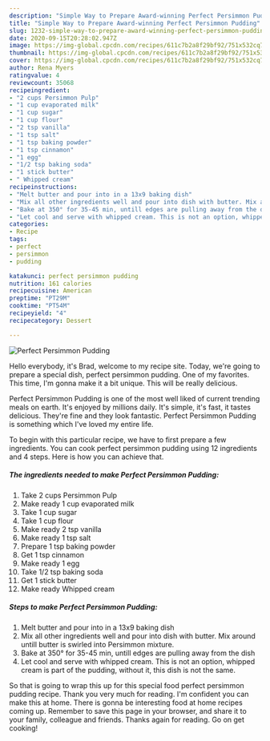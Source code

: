 ```yaml
---
description: "Simple Way to Prepare Award-winning Perfect Persimmon Pudding"
title: "Simple Way to Prepare Award-winning Perfect Persimmon Pudding"
slug: 1232-simple-way-to-prepare-award-winning-perfect-persimmon-pudding
date: 2020-09-15T20:28:02.947Z
image: https://img-global.cpcdn.com/recipes/611c7b2a8f29bf92/751x532cq70/perfect-persimmon-pudding-recipe-main-photo.jpg
thumbnail: https://img-global.cpcdn.com/recipes/611c7b2a8f29bf92/751x532cq70/perfect-persimmon-pudding-recipe-main-photo.jpg
cover: https://img-global.cpcdn.com/recipes/611c7b2a8f29bf92/751x532cq70/perfect-persimmon-pudding-recipe-main-photo.jpg
author: Rena Myers
ratingvalue: 4
reviewcount: 35068
recipeingredient:
- "2 cups Persimmon Pulp"
- "1 cup evaporated milk"
- "1 cup sugar"
- "1 cup flour"
- "2 tsp vanilla"
- "1 tsp salt"
- "1 tsp baking powder"
- "1 tsp cinnamon"
- "1 egg"
- "1/2 tsp baking soda"
- "1 stick butter"
- " Whipped cream"
recipeinstructions:
- "Melt butter and pour into in a 13x9 baking dish"
- "Mix all other ingredients well and pour into dish with butter. Mix around untill butter is swirled into Persimmon mixture."
- "Bake at 350° for 35-45 min, untill edges are pulling away from the dish"
- "Let cool and serve with whipped cream. This is not an option, whipped cream is part of the pudding, without it, this dish is not the same."
categories:
- Recipe
tags:
- perfect
- persimmon
- pudding

katakunci: perfect persimmon pudding 
nutrition: 161 calories
recipecuisine: American
preptime: "PT29M"
cooktime: "PT54M"
recipeyield: "4"
recipecategory: Dessert

---
```



![Perfect Persimmon Pudding](https://img-global.cpcdn.com/recipes/611c7b2a8f29bf92/751x532cq70/perfect-persimmon-pudding-recipe-main-photo.jpg)

Hello everybody, it's Brad, welcome to my recipe site. Today, we're going to prepare a special dish, perfect persimmon pudding. One of my favorites. This time, I'm gonna make it a bit unique. This will be really delicious.



Perfect Persimmon Pudding is one of the most well liked of current trending meals on earth. It's enjoyed by millions daily. It's simple, it's fast, it tastes delicious. They're fine and they look fantastic. Perfect Persimmon Pudding is something which I've loved my entire life.


To begin with this particular recipe, we have to first prepare a few ingredients. You can cook perfect persimmon pudding using 12 ingredients and 4 steps. Here is how you can achieve that.

<!--inarticleads1-->

##### The ingredients needed to make Perfect Persimmon Pudding:

1. Take 2 cups Persimmon Pulp
1. Make ready 1 cup evaporated milk
1. Take 1 cup sugar
1. Take 1 cup flour
1. Make ready 2 tsp vanilla
1. Make ready 1 tsp salt
1. Prepare 1 tsp baking powder
1. Get 1 tsp cinnamon
1. Make ready 1 egg
1. Take 1/2 tsp baking soda
1. Get 1 stick butter
1. Make ready  Whipped cream




<!--inarticleads2-->

##### Steps to make Perfect Persimmon Pudding:

1. Melt butter and pour into in a 13x9 baking dish
1. Mix all other ingredients well and pour into dish with butter. Mix around untill butter is swirled into Persimmon mixture.
1. Bake at 350° for 35-45 min, untill edges are pulling away from the dish
1. Let cool and serve with whipped cream. This is not an option, whipped cream is part of the pudding, without it, this dish is not the same.




So that is going to wrap this up for this special food perfect persimmon pudding recipe. Thank you very much for reading. I'm confident you can make this at home. There is gonna be interesting food at home recipes coming up. Remember to save this page in your browser, and share it to your family, colleague and friends. Thanks again for reading. Go on get cooking!
